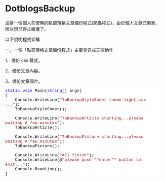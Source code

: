 # DotblogsBackup
這是一個個人在使用的點部落格文章備份程式(爬蟲程式)，由於個人文章已搬家，所以現已停止維護了。

<p>以下說明程式架構</p>

一、一個「點部落格文章備份程式」主要會完成三個動作

1、備份 css 樣式。

2、備份文章內容。

3、備份文章圖片。

<pre style="margin:0em; overflow:auto; background-color:#ffffff;"><code style="font-family:Consolas,&quot;Courier New&quot;,Courier,Monospace; font-size:10pt; color:#000000;"><span style="color:#0000ff;">static</span> <span style="color:#0000ff;">void</span> Main(<span style="color:#0000ff;">string</span>[] args)
{
    Console.WriteLine(<span style="color:#a31515;">"ToBackupStyleSheet theme-light.css ..."</span>);
    ToBackupStyleSheet();

    Console.WriteLine(<span style="color:#a31515;">"ToBackupArticle starting...please waiting A few minutes"</span>);
    ToBackupArticle();

    Console.WriteLine(<span style="color:#a31515;">"ToBackupPicture starting...please waiting A few minutes"</span>);
    ToBackupPicture();

    Console.WriteLine(<span style="color:#a31515;">"All finish"</span>);
    Console.WriteLine(@<span style="color:#a31515;">"please push "</span><span style="color:#a31515;">"enter"</span><span style="color:#a31515;">" button to exit..."</span>);
    Console.ReadLine();
}
</code></pre>

